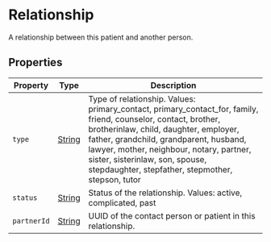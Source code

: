 # Relationship

A relationship between this patient and another person.

## Properties

| Property    | Type                                                                                                                                        | Description                                                                                                                                                                                                                                                                                                                               |
| ----------- | ------------------------------------------------------------------------------------------------------------------------------------------- | ----------------------------------------------------------------------------------------------------------------------------------------------------------------------------------------------------------------------------------------------------------------------------------------------------------------------------------------- |
| `type`      | [String](https://github.com/taktik/icure-tech-docs/tree/5af8e13c187f73691c350b409b558ac754efaef8/icure-data-model/patient/String/README.md) | Type of relationship. Values: primary\_contact, primary\_contact\_for, family, friend, counselor, contact, brother, brotherinlaw, child, daughter, employer, father, grandchild, grandparent, husband, lawyer, mother, neighbour, notary, partner, sister, sisterinlaw, son, spouse, stepdaughter, stepfather, stepmother, stepson, tutor |
| `status`    | [String](https://github.com/taktik/icure-tech-docs/tree/5af8e13c187f73691c350b409b558ac754efaef8/icure-data-model/patient/String/README.md) | Status of the relationship. Values: active, complicated, past                                                                                                                                                                                                                                                                             |
| `partnerId` | [String](https://github.com/taktik/icure-tech-docs/tree/5af8e13c187f73691c350b409b558ac754efaef8/icure-data-model/patient/String/README.md) | UUID of the contact person or patient in this relationship.                                                                                                                                                                                                                                                                               |
